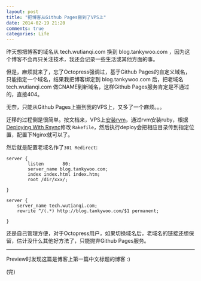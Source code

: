 ```yaml
---
layout: post
title: "把博客从Github Pages搬到了VPS上"
date: 2014-02-19 21:20
comments: true
categories: Life
---
```


<!-- more -->

昨天想把博客的域名从 tech.wutianqi.com 换到 blog.tankywoo.com ，因为这个博客不会再只关注技术，我还会记录一些生活或其他方面的事。

但是，麻烦就来了，忘了Octopress强调过，基于Github Pages的自定义域名，只能指定一个域名，结果我把博客绑定到 blog.tankywoo.com 后，把老域名 tech.wutianqi.com 做CNAME到新域名，这样Github Pages服务肯定是不通过的，直接404。

无奈，只能从Github Pages上搬到我的VPS上，又多了一个麻烦。。。

迁移的过程倒是很简单。按文档来，VPS上[安装rvm](http://octopress.org/docs/setup/)，通过rvm安装ruby，根据[Deploying With Rsync](http://octopress.org/docs/deploying/rsync/)修改 `Rakefile`，然后执行deploy会把相应目录传到指定位置，配置下Nginx就可以了。

然后就是配置老域名作了`301 Redirect`:

	server {
			listen       80;
			server_name blog.tankywoo.com;
			index index.html index.htm;
			root /dir/xxx/;

	}

	server {
		server_name tech.wutianqi.com;
		rewrite ^/(.*) http://blog.tankywoo.com/$1 permanent;

	}

还是自己管理方便，对于Octopress用户，如果切换域名后，老域名的链接还想保留，估计没什么其他好方法了，只能抛弃Github Pages服务。

---

Preview时发现这篇是博客上第一篇中文标题的博客 :)

(完)
